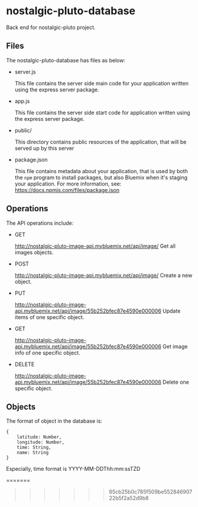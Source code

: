 
# nostalgic-pluto-database

Back end for nostalgic-pluto project.

## Files

The nostalgic-pluto-database has files as below:

* server.js

	This file contains the server side main code for your application
	written using the express server package.
* app.js

	This file contains the server side start code for application
	written using the express server package.

* public/

	This directory contains public resources of the application, that will be
	served up by this server

* package.json

	This file contains metadata about your application, that is used by both
	the `npm` program to install packages, but also Bluemix when it's
	staging your application.  For more information, see:
	<https://docs.npmjs.com/files/package.json>
	
## Operations

The API operations include: 

* GET 

	http://nostalgic-pluto-image-api.mybluemix.net/api/image/          						Get all images objects.

* POST 

	http://nostalgic-pluto-image-api.mybluemix.net/api/image/  								Create a new object. 

* PUT 
	
	http://nostalgic-pluto-image-api.mybluemix.net/api/image/55b252bfec87e4590e000006          Update items of one specific object.

* GET 

	http://nostalgic-pluto-image-api.mybluemix.net/api/image/55b252bfec87e4590e000006          Get image info of one specific object.

* DELETE 

	http://nostalgic-pluto-image-api.mybluemix.net/api/image/55b252bfec87e4590e000006       Delete one specific object.

## Objects

The format of object in the database is:

	{
		latitude: Number, 
		longitude: Number,
		time: String, 
		name: String
	}

Especially, time format is YYYY-MM-DDThh:mm:ssTZD

=======

>>>>>>> 65cb25b0c785f509be55284690722b5f2a52d9b8


